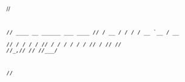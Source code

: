 //<pre>                                
//     ____  __  ______ ___  ____ 
//    / __ \/ / / / __ `__ \/ __ \
//   / / / / /_/ / / / / / / /_/ /
//  /_/ /_/\__,_/_/ /_/ /_/\____/ 
<pre>//                                

